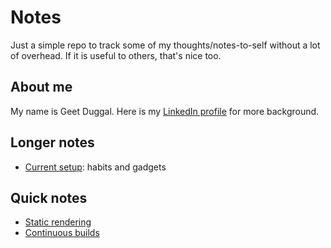 # Notes

Just a simple repo to track some of my thoughts/notes-to-self without a lot of overhead.  If it is useful to others, that's nice too.

## About me

My name is Geet Duggal.  Here is my [LinkedIn profile](www.linkedin.com/in/geet-duggal-14321330) for more background.

## Longer notes

* [Current setup](current-setup.md): habits and gadgets

## Quick notes

* [Static rendering](static-rendering.md)
* [Continuous builds](continuous-builds.md)

